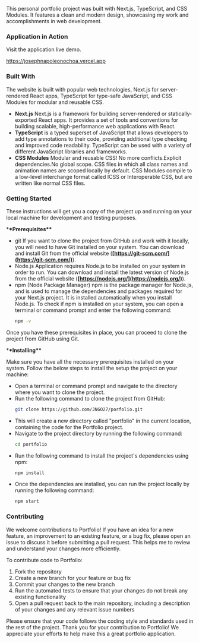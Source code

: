 This personal portfolio project was built with Next.js, TypeScript, and CSS Modules. It features a clean and modern design, showcasing my work and accomplishments in web development.

### Application in Action

Visit the application live demo.

https://josephnapoleonochoa.vercel.app

### Built With

The website is built with popular web technologies, Next.js for server-rendered React apps, TypeScript for type-safe JavaScript, and CSS Modules for modular and reusable CSS.

- **Next.js** Next.js is a framework for building server-rendered or statically-exported React apps. It provides a set of tools and conventions for building scalable, high-performance web applications with React.
- **TypeScript** is a typed superset of JavaScript that allows developers to add type annotations to their code, providing additional type checking and improved code readability. TypeScript can be used with a variety of different JavaScript libraries and frameworks.
- **CSS Modules** Modular and reusable CSS! No more conflicts.Explicit dependencies.No global scope. CSS files in which all class names and animation names are scoped locally by default. CSS Modules compile to a low-level interchange format called ICSS or Interoperable CSS, but are written like normal CSS files.

### **Getting Started**

These instructions will get you a copy of the project up and running on your local machine for development and testing purposes.

\***\*Prerequisites\*\***

- git
  If you want to clone the project from GitHub and work with it locally, you will need to have Git installed on your system. You can download and install Git from the official website (**[https://git-scm.com/](https://git-scm.com/)**).
- Node.js
  Application requires Node.js to be installed on your system in order to run. You can download and install the latest version of Node.js from the official website (**[https://nodejs.org/](https://nodejs.org/)**).
- npm (Node Package Manager)
  npm is the package manager for Node.js, and is used to manage the dependencies and packages required for your Next.js project. It is installed automatically when you install Node.js.
  To check if npm is installed on your system, you can open a terminal or command prompt and enter the following command:
  ```bash
  npm -v
  ```

Once you have these prerequisites in place, you can proceed to clone the project from GitHub using Git.

\***\*Installing\*\***

Make sure you have all the necessary prerequisites installed on your system. Follow the below steps to install the setup the project on your machine:

- Open a terminal or command prompt and navigate to the directory where you want to clone the project.
- Run the following command to clone the project from GitHub:
  ```bash
  git clone https://github.com/JNGO27/porfolio.git
  ```
- This will create a new directory called "portfolio" in the current location, containing the code for the Portfolio project.
- Navigate to the project directory by running the following command:
  ```bash
  cd portfolio
  ```
- Run the following command to install the project's dependencies using npm:
  ```bash
  npm install
  ```
- Once the dependencies are installed, you can run the project locally by running the following command:
  ```bash
  npm start
  ```

### Contributing

We welcome contributions to Portfolio! If you have an idea for a new feature, an improvement to an existing feature, or a bug fix, please open an issue to discuss it before submitting a pull request. This helps me to review and understand your changes more efficiently.

To contribute code to Portfolio:

1. Fork the repository
2. Create a new branch for your feature or bug fix
3. Commit your changes to the new branch
4. Run the automated tests to ensure that your changes do not break any existing functionality
5. Open a pull request back to the main repository, including a description of your changes and any relevant issue numbers

Please ensure that your code follows the coding style and standards used in the rest of the project. Thank you for your contribution to Portfolio! We appreciate your efforts to help make this a great portfolio application.
